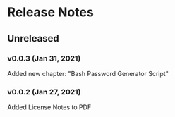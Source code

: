 # Release Notes

## Unreleased

### **v0.0.3** (Jan 31, 2021)

Added new chapter: "Bash Password Generator Script"

### **v0.0.2** (Jan 27, 2021)

Added License Notes to PDF
